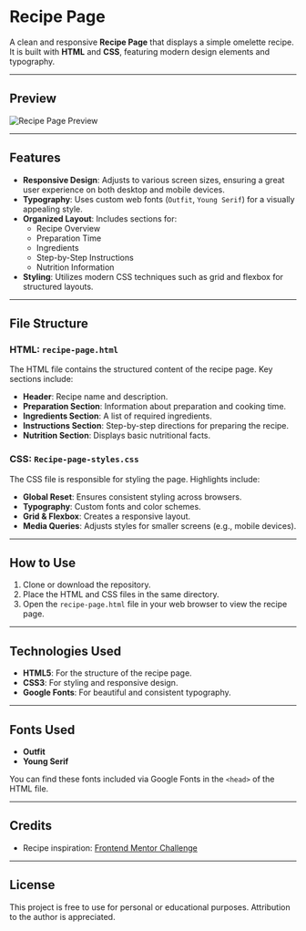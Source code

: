 # Recipe Page

A clean and responsive **Recipe Page** that displays a simple omelette recipe. It is built with **HTML** and **CSS**, featuring modern design elements and typography.

---

## Preview

![Recipe Page Preview](/images/preview.png)

---

## Features

- **Responsive Design**: Adjusts to various screen sizes, ensuring a great user experience on both desktop and mobile devices.
- **Typography**: Uses custom web fonts (`Outfit`, `Young Serif`) for a visually appealing style.
- **Organized Layout**: Includes sections for:
  - Recipe Overview
  - Preparation Time
  - Ingredients
  - Step-by-Step Instructions
  - Nutrition Information
- **Styling**: Utilizes modern CSS techniques such as grid and flexbox for structured layouts.

---

## File Structure

### HTML: `recipe-page.html`

The HTML file contains the structured content of the recipe page. Key sections include:

- **Header**: Recipe name and description.
- **Preparation Section**: Information about preparation and cooking time.
- **Ingredients Section**: A list of required ingredients.
- **Instructions Section**: Step-by-step directions for preparing the recipe.
- **Nutrition Section**: Displays basic nutritional facts.

### CSS: `Recipe-page-styles.css`

The CSS file is responsible for styling the page. Highlights include:

- **Global Reset**: Ensures consistent styling across browsers.
- **Typography**: Custom fonts and color schemes.
- **Grid & Flexbox**: Creates a responsive layout.
- **Media Queries**: Adjusts styles for smaller screens (e.g., mobile devices).

---

## How to Use

1. Clone or download the repository.
2. Place the HTML and CSS files in the same directory.
3. Open the `recipe-page.html` file in your web browser to view the recipe page.

---

## Technologies Used

- **HTML5**: For the structure of the recipe page.
- **CSS3**: For styling and responsive design.
- **Google Fonts**: For beautiful and consistent typography.

---

## Fonts Used

- **Outfit**
- **Young Serif**

You can find these fonts included via Google Fonts in the `<head>` of the HTML file.

---

## Credits

- Recipe inspiration: [Frontend Mentor Challenge](https://www.frontendmentor.io/)

---

## License

This project is free to use for personal or educational purposes. Attribution to the author is appreciated.
